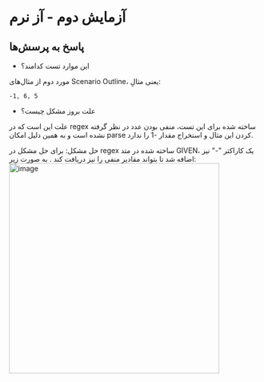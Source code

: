 # آزمایش دوم - آز نرم

## پاسخ به پرسش‌ها
- این موارد تست کدامند؟

مورد دوم از مثال‌های Scenario Outline، یعنی مثالِ:

`-1, 6, 5`


- علت بروز مشکل چیست؟

علت این است که در regex ساخته شده برای این تست، منفی بودن عدد در نظر گرفته نشده است و به همین دلیل امکان parse کردن این مثال و استخراج مقدار -1 را ندارد.


حل مشکل:
برای حل مشکل در regex ساخته شده در متد GIVEN، یک کاراکتر "-" نیز اضافه شد تا بتواند مقادیر منفی را نیز دریافت کند
.
به صورت زیر:
<img width="420" alt="image" src="https://user-images.githubusercontent.com/45513491/230128816-40d3edc1-f082-4898-ad12-ba79278676de.png">
